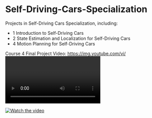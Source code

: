 # Self-Driving-Cars-Specialization
Projects in Self-Driving Cars Specialization, including:

- 1 Introduction to Self-Driving Cars
- 2 State Estimation and Localization for Self-Driving Cars
- 4 Motion Planning for Self-Driving Cars

Course 4 Final Project Video:
https://img.youtube.com/vi/<VIDEO ID>/maxresdefault.jpg
  
[![Watch the video]()](https://youtu.be/XPVuAlnnfU8)

